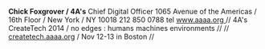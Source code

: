 **Chick Foxgrover / 4A's**
Chief Digital Officer
1065 Avenue of the Americas / 16th Floor / New York / NY 10018
212 850 0788 tel
[www.aaaa.org ](http://www.aaaa.org )
// 4A's CreateTech 2014 / no edges : humans machines environments //
// [createtech.aaaa.org](http://createtech.aaaa.org) / Nov 12-13 in Boston //